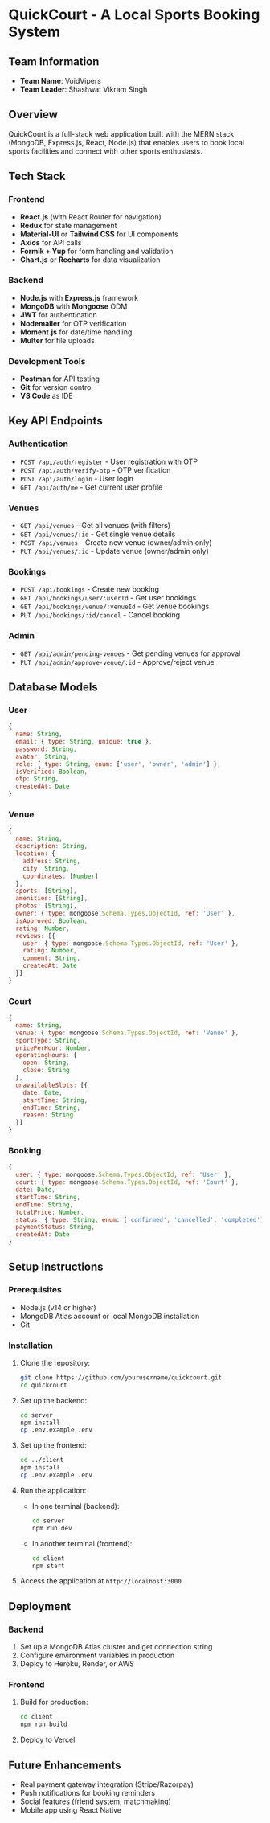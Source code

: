 # QuickCourt - A Local Sports Booking System 

## Team Information
- **Team Name**: VoidVipers
- **Team Leader**: Shashwat Vikram Singh


## Overview
QuickCourt is a full-stack web application built with the MERN stack (MongoDB, Express.js, React, Node.js) that enables users to book local sports facilities and connect with other sports enthusiasts.

## Tech Stack

### Frontend
- **React.js** (with React Router for navigation)
- **Redux** for state management
- **Material-UI** or **Tailwind CSS** for UI components
- **Axios** for API calls
- **Formik + Yup** for form handling and validation
- **Chart.js** or **Recharts** for data visualization

### Backend
- **Node.js** with **Express.js** framework
- **MongoDB** with **Mongoose** ODM
- **JWT** for authentication
- **Nodemailer** for OTP verification
- **Moment.js** for date/time handling
- **Multer** for file uploads

### Development Tools
- **Postman** for API testing
- **Git** for version control
- **VS Code** as IDE

## Key API Endpoints

### Authentication
- `POST /api/auth/register` - User registration with OTP
- `POST /api/auth/verify-otp` - OTP verification
- `POST /api/auth/login` - User login
- `GET /api/auth/me` - Get current user profile

### Venues
- `GET /api/venues` - Get all venues (with filters)
- `GET /api/venues/:id` - Get single venue details
- `POST /api/venues` - Create new venue (owner/admin only)
- `PUT /api/venues/:id` - Update venue (owner/admin only)

### Bookings
- `POST /api/bookings` - Create new booking
- `GET /api/bookings/user/:userId` - Get user bookings
- `GET /api/bookings/venue/:venueId` - Get venue bookings
- `PUT /api/bookings/:id/cancel` - Cancel booking

### Admin
- `GET /api/admin/pending-venues` - Get pending venues for approval
- `PUT /api/admin/approve-venue/:id` - Approve/reject venue

## Database Models

### User
```javascript
{
  name: String,
  email: { type: String, unique: true },
  password: String,
  avatar: String,
  role: { type: String, enum: ['user', 'owner', 'admin'] },
  isVerified: Boolean,
  otp: String,
  createdAt: Date
}
```

### Venue
```javascript
{
  name: String,
  description: String,
  location: {
    address: String,
    city: String,
    coordinates: [Number] 
  },
  sports: [String], 
  amenities: [String],
  photos: [String],
  owner: { type: mongoose.Schema.Types.ObjectId, ref: 'User' },
  isApproved: Boolean,
  rating: Number,
  reviews: [{
    user: { type: mongoose.Schema.Types.ObjectId, ref: 'User' },
    rating: Number,
    comment: String,
    createdAt: Date
  }]
}
```

### Court
```javascript
{
  name: String,
  venue: { type: mongoose.Schema.Types.ObjectId, ref: 'Venue' },
  sportType: String,
  pricePerHour: Number,
  operatingHours: {
    open: String, 
    close: String 
  },
  unavailableSlots: [{
    date: Date,
    startTime: String,
    endTime: String,
    reason: String
  }]
}
```

### Booking
```javascript
{
  user: { type: mongoose.Schema.Types.ObjectId, ref: 'User' },
  court: { type: mongoose.Schema.Types.ObjectId, ref: 'Court' },
  date: Date,
  startTime: String,
  endTime: String,
  totalPrice: Number,
  status: { type: String, enum: ['confirmed', 'cancelled', 'completed'] },
  paymentStatus: String,
  createdAt: Date
}
```

## Setup Instructions

### Prerequisites
- Node.js (v14 or higher)
- MongoDB Atlas account or local MongoDB installation
- Git

### Installation
1. Clone the repository:
   ```bash
   git clone https://github.com/yourusername/quickcourt.git
   cd quickcourt
   ```

2. Set up the backend:
   ```bash
   cd server
   npm install
   cp .env.example .env
   
   ```

3. Set up the frontend:
   ```bash
   cd ../client
   npm install
   cp .env.example .env
   
   ```

4. Run the application:
   - In one terminal (backend):
     ```bash
     cd server
     npm run dev
     ```
   - In another terminal (frontend):
     ```bash
     cd client
     npm start
     ```

5. Access the application at `http://localhost:3000`

## Deployment

### Backend
1. Set up a MongoDB Atlas cluster and get connection string
2. Configure environment variables in production
3. Deploy to Heroku, Render, or AWS

### Frontend
1. Build for production:
   ```bash
   cd client
   npm run build
   ```
2. Deploy to Vercel

## Future Enhancements
- Real payment gateway integration (Stripe/Razorpay)
- Push notifications for booking reminders
- Social features (friend system, matchmaking)
- Mobile app using React Native

